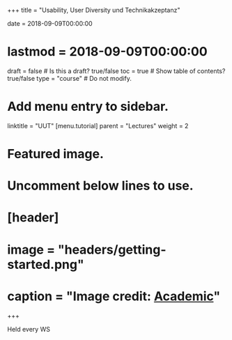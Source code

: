 +++
title = "Usability, User Diversity und Technikakzeptanz"

date = 2018-09-09T00:00:00
# lastmod = 2018-09-09T00:00:00

draft = false  # Is this a draft? true/false
toc = true  # Show table of contents? true/false
type = "course"  # Do not modify.

# Add menu entry to sidebar.
linktitle = "UUT"
[menu.tutorial]
  parent = "Lectures"
  weight = 2

# Featured image.
# Uncomment below lines to use.
# [header]
# image = "headers/getting-started.png"
# caption = "Image credit: [**Academic**](https://github.com/gcushen/hugo-academic/)"
+++

Held every WS

